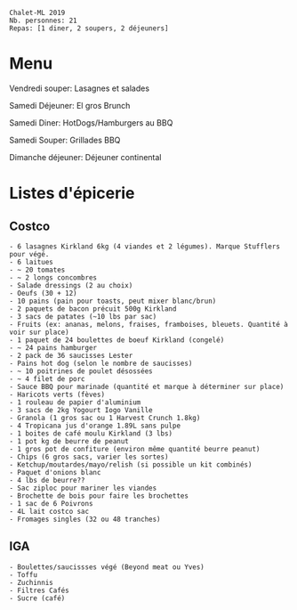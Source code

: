 ```
Chalet-ML 2019
Nb. personnes: 21
Repas: [1 diner, 2 soupers, 2 déjeuners]
```

# Menu

Vendredi souper: Lasagnes et salades

Samedi Déjeuner: El gros Brunch

Samedi Diner: HotDogs/Hamburgers au BBQ

Samedi Souper: Grillades BBQ

Dimanche déjeuner: Déjeuner continental

<div style="page-break-after: always;"></div>

# Listes d'épicerie

## Costco
	- 6 lasagnes Kirkland 6kg (4 viandes et 2 légumes). Marque Stufflers pour végé.
	- 6 laitues
	- ~ 20 tomates
	- ~ 2 longs concombres
	- Salade dressings (2 au choix)
	- Oeufs (30 + 12)
	- 10 pains (pain pour toasts, peut mixer blanc/brun)
	- 2 paquets de bacon précuit 500g Kirkland
	- 3 sacs de patates (~10 lbs par sac)
	- Fruits (ex: ananas, melons, fraises, framboises, bleuets. Quantité à voir sur place)
	- 1 paquet de 24 boulettes de boeuf Kirkland (congelé)
	- ~ 24 pains hamburger
	- 2 pack de 36 saucisses Lester
	- Pains hot dog (selon le nombre de saucisses)
	- ~ 10 poitrines de poulet désossées
	- ~ 4 filet de porc
	- Sauce BBQ pour marinade (quantité et marque à déterminer sur place)
	- Haricots verts (fèves)
	- 1 rouleau de papier d'aluminium
	- 3 sacs de 2kg Yogourt Iogo Vanille
	- Granola (1 gros sac ou 1 Harvest Crunch 1.8kg) 
	- 4 Tropicana jus d'orange 1.89L sans pulpe
	- 1 boites de café moulu Kirkland (3 lbs)
	- 1 pot kg de beurre de peanut
	- 1 gros pot de confiture (environ même quantité beurre peanut)
	- Chips (6 gros sacs, varier les sortes)
	- Ketchup/moutardes/mayo/relish (si possible un kit combinés)
	- Paquet d'onions blanc
	- 4 lbs de beurre??
	- Sac ziploc pour mariner les viandes
	- Brochette de bois pour faire les brochettes
	- 1 sac de 6 Poivrons
	- 4L lait costco sac
	- Fromages singles (32 ou 48 tranches)


## IGA
	- Boulettes/saucissses végé (Beyond meat ou Yves)
	- Toffu
	- Zuchinnis
	- Filtres Cafés
	- Sucre (café)
	
